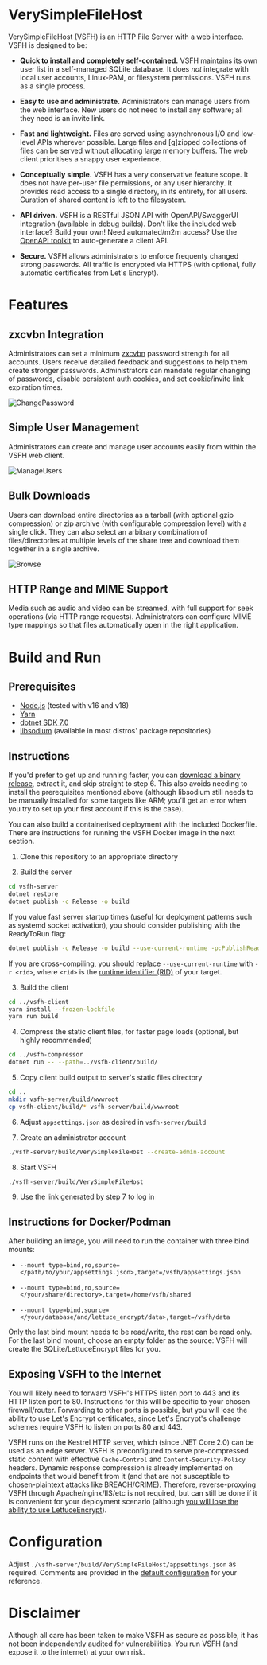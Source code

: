 # VerySimpleFileHost
VerySimpleFileHost (VSFH) is an HTTP File Server with a web interface. VSFH is designed to be:

 - **Quick to install and completely self-contained.** VSFH maintains its own user list in a self-managed SQLite database. It does *not* integrate with local user accounts, Linux-PAM, or filesystem permissions. VSFH runs as a single process.

 - **Easy to use and administrate.** Administrators can manage users from the web interface. New users do not need to install any software; all they need is an invite link.

  - **Fast and lightweight.** Files are served using asynchronous I/O and low-level APIs wherever possible. Large files and \[g\]zipped collections of files can be served without allocating large memory buffers. The web client prioritises a snappy user experience.

  - **Conceptually simple.** VSFH has a very conservative feature scope. It does not have per-user file permissions, or any user hierarchy. It provides read access to a single directory, in its entirety, for all users. Curation of shared content is left to the filesystem.

  - **API driven.** VSFH is a RESTful JSON API with OpenAPI/SwaggerUI integration (available in debug builds). Don't like the included web interface? Build your own! Need automated/m2m access? Use the [OpenAPI toolkit](https://github.com/OpenAPITools/openapi-generator-cli) to auto-generate a client API.

  - **Secure.** VSFH allows administrators to enforce frequenty changed strong passwords. All traffic is encrypted via HTTPS (with optional, fully automatic certificates from Let's Encrypt).

# Features

## zxcvbn Integration
Administrators can set a minimum [zxcvbn](https://github.com/dropbox/zxcvbn) password strength for all accounts. Users receive detailed feedback and suggestions to help them create stronger passwords. Administrators can mandate regular changing of passwords, disable persistent auth cookies, and set cookie/invite link expiration times.

![ChangePassword](https://user-images.githubusercontent.com/4328790/150635291-ea5bd069-ba85-42fe-93b1-42392a752206.png)

## Simple User Management
Administrators can create and manage user accounts easily from within the VSFH web client.

![ManageUsers](https://user-images.githubusercontent.com/4328790/150635292-538567c0-12ec-40b6-a0b2-e2d9aea9159d.png)

## Bulk Downloads
Users can download entire directories as a tarball (with optional gzip compression) or zip archive (with configurable compression level) with a single click. They can also select an arbitrary combination of files/directories at multiple levels of the share tree and download them together in a single archive.

![Browse](https://user-images.githubusercontent.com/4328790/150635293-56f5b565-6ddd-4fc4-8265-56f67543596b.png)

## HTTP Range and MIME Support
Media such as audio and video can be streamed, with full support for seek operations (via HTTP range requests). Administrators can configure MIME type mappings so that files automatically open in the right application.

# Build and Run

## Prerequisites
- [Node.js](https://nodejs.org/) (tested with v16 and v18)
- [Yarn](https://yarnpkg.com/)
- [dotnet SDK 7.0](https://dotnet.microsoft.com/en-us/download/dotnet/7.0)
- [libsodium](https://github.com/jedisct1/libsodium) (available in most distros' package repositories)

## Instructions

If you'd prefer to get up and running faster, you can [download a binary release](https://github.com/judilsteve/VerySimpleFileHost/releases), extract it, and  skip straight to step 6. This also avoids needing to install the prerequisites mentioned above (although libsodium still needs to be manually installed for some targets like ARM; you'll get an error when you try to set up your first account if this is the case).

You can also build a containerised deployment with the included Dockerfile. There are instructions for running the VSFH Docker image in the next section.

1. Clone this repository to an appropriate directory

2. Build the server
```bash
cd vsfh-server
dotnet restore
dotnet publish -c Release -o build
```

If you value fast server startup times (useful for deployment patterns such as systemd socket activation), you should consider publishing with the ReadyToRun flag:

```bash
dotnet publish -c Release -o build --use-current-runtime -p:PublishReadyToRun=true --no-self-contained
```

If you are cross-compiling, you should replace `--use-current-runtime` with `-r <rid>`, where `<rid>` is the [runtime identifier (RID)](https://docs.microsoft.com/en-us/dotnet/core/rid-catalog) of your target.

3. Build the client
```bash
cd ../vsfh-client
yarn install --frozen-lockfile
yarn run build
```

4. Compress the static client files, for faster page loads (optional, but highly recommended)
```bash
cd ../vsfh-compressor
dotnet run -- --path=../vsfh-client/build/
```

5. Copy client build output to server's static files directory
```bash
cd ..
mkdir vsfh-server/build/wwwroot
cp vsfh-client/build/* vsfh-server/build/wwwroot
```

6. Adjust `appsettings.json` as desired in `vsfh-server/build`

7. Create an administrator account
```bash
./vsfh-server/build/VerySimpleFileHost --create-admin-account
```

8. Start VSFH
```bash
./vsfh-server/build/VerySimpleFileHost
```

9. Use the link generated by step 7 to log in

## Instructions for Docker/Podman

After building an image, you will need to run the container with three bind mounts:

 - `--mount type=bind,ro,source=</path/to/your/appsettings.json>,target=/vsfh/appsettings.json`

 - `--mount type=bind,ro,source=</your/share/directory>,target=/home/vsfh/shared`

 - `--mount type=bind,source=</your/database/and/lettuce_encrypt/data>,target=/vsfh/data`

Only the last bind mount needs to be read/write, the rest can be read only. For the last bind mount, choose an empty folder as the source: VSFH will create the SQLite/LettuceEncrypt files for you.

## Exposing VSFH to the Internet
You will likely need to forward VSFH's HTTPS listen port to 443 and its HTTP listen port to 80. Instructions for this will be specific to your chosen firewall/router. Forwarding to other ports is possible, but you will lose the ability to use Let's Encrypt certificates, since Let's Encrypt's challenge schemes require VSFH to listen on ports 80 and 443.

VSFH runs on the Kestrel HTTP server, which (since .NET Core 2.0) can be used as an edge server. VSFH is preconfigured to serve pre-compressed static content with effective `Cache-Control` and `Content-Security-Policy` headers. Dynamic response compression is already implemented on endpoints that would benefit from it (and that are not susceptible to chosen-plaintext attacks like BREACH/CRIME). Therefore, reverse-proxying VSFH through Apache/nginx/IIS/etc is not required, but can still be done if it is convenient for your deployment scenario (although [you will lose the ability to use LettuceEncrypt](https://github.com/natemcmaster/LettuceEncrypt#aspnet-core-with-kestrel-behind-a-reverse-proxy)).

# Configuration
Adjust `./vsfh-server/build/VerySimpleFileHost/appsettings.json` as required. Comments are provided in the [default configuration](https://github.com/judilsteve/VerySimpleFileHost/blob/main/vsfh-server/appsettings.json) for your reference.

# Disclaimer
Although all care has been taken to make VSFH as secure as possible, it has not been independently audited for vulnerabilities. You run VSFH (and expose it to the internet) at your own risk.
